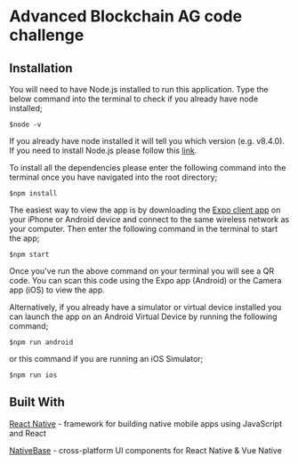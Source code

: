 # Advanced Blockchain AG code challenge

  ## Installation 
You will need to have Node.js installed to run this application.  Type the below command into the terminal to check if you already have node installed;
```
$node -v
```
If you already have node installed it will tell you which version (e.g. v8.4.0).  If you need to install Node.js please follow this [link](https://nodejs.org/en/).

To install all the dependencies please enter the following command into the terminal once you have navigated into the root directory; 
```
$npm install
```

The easiest way to view the app is by downloading the [Expo client app](https://expo.io/) on your iPhone or Android device and connect to the same wireless network as your computer.
Then enter the following command in the terminal to start the app;
```
$npm start
```
Once you've run the above command on your terminal you will see a QR code.  You can scan this code using the Expo app (Android) or the Camera app (iOS) to view the app.

Alternatively, if you already have a simulator or virtual device installed you can launch the app on an Android Virtual Device by running the following command;
```
$npm run android
```
or this command if you are running an iOS Simulator;
```
$npm run ios
```
## Built With
[React Native](https://facebook.github.io/react-native/) - framework for building native mobile apps using JavaScript and React

[NativeBase](https://nativebase.io/) - cross-platform UI components for React Native & Vue Native
